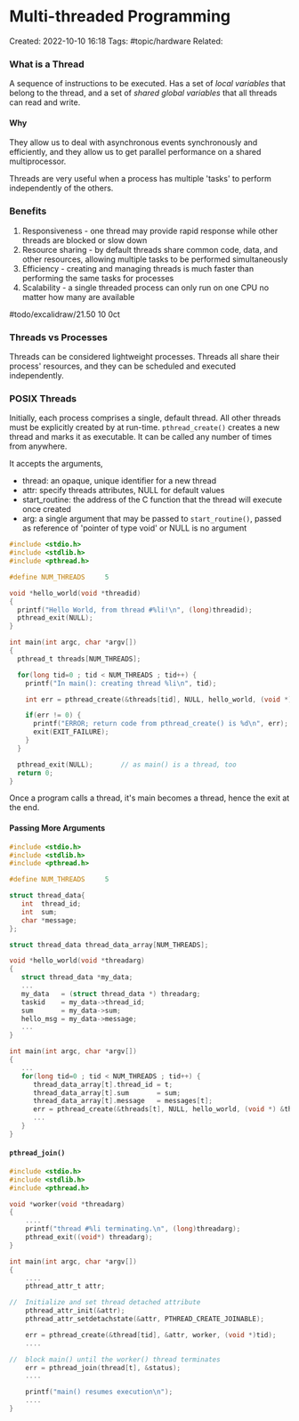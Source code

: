 # Multi-threaded Programming
Created: 2022-10-10 16:18
Tags: #topic/hardware 
Related: 

### What is a Thread
A sequence of instructions to be executed.
Has a set of *local variables* that belong to the thread, and a set of *shared global variables* that all threads can read and write.

#### Why
They allow us to deal with asynchronous events synchronously and efficiently, and they allow us to get parallel performance on a shared multiprocessor.

Threads are very useful when a process has multiple 'tasks' to perform independently of the others.

### Benefits
1. Responsiveness - one thread may provide rapid response while other threads are blocked or slow down
2. Resource sharing - by default threads share common code, data, and other resources, allowing multiple tasks to be performed simultaneously
3. Efficiency - creating and managing threads is much faster than performing the same tasks for processes
4. Scalability - a single threaded process can only run on one CPU no matter how many are available

#todo/excalidraw/21.50 10 0ct

### Threads vs Processes
Threads can be considered lightweight processes. Threads all share their process' resources, and they can be scheduled and executed independently.

### POSIX Threads
Initially, each process comprises a single, default thread. All other threads must be explicitly created by at run-time. 
`pthread_create()` creates a new thread and marks it as executable. It can be called any number of times from anywhere.

It accepts the arguments,
- thread: an opaque, unique identifier for a new thread
- attr: specify threads attributes, NULL for default values
- start_routine: the address of the C function that the thread will execute once created
- arg: a single argument that may be passed to `start_routine()`, passed as reference of 'pointer of type void' or NULL is no argument

```c
#include <stdio.h>
#include <stdlib.h>
#include <pthread.h>

#define NUM_THREADS     5

void *hello_world(void *threadid)
{
  printf("Hello World, from thread #%li!\n", (long)threadid);
  pthread_exit(NULL);
}

int main(int argc, char *argv[])
{
  pthread_t threads[NUM_THREADS];

  for(long tid=0 ; tid < NUM_THREADS ; tid++) {
    printf("In main(): creating thread %li\n", tid);

    int err = pthread_create(&threads[tid], NULL, hello_world, (void *)tid);

    if(err != 0) {
      printf("ERROR; return code from pthread_create() is %d\n", err);
      exit(EXIT_FAILURE);
    }
  }

  pthread_exit(NULL);       // as main() is a thread, too
  return 0;
}
```

Once a program calls a thread, it's main becomes a thread, hence the exit at the end.

#### Passing More Arguments
```c
#include <stdio.h>
#include <stdlib.h>
#include <pthread.h>

#define NUM_THREADS     5

struct thread_data{
   int  thread_id;
   int  sum;
   char *message;
};

struct thread_data thread_data_array[NUM_THREADS];

void *hello_world(void *threadarg)
{
   struct thread_data *my_data;
   ...
   my_data   = (struct thread_data *) threadarg;
   taskid    = my_data->thread_id;
   sum       = my_data->sum;
   hello_msg = my_data->message;
   ...
}

int main(int argc, char *argv[])
{
   ...
   for(long tid=0 ; tid < NUM_THREADS ; tid++) {
      thread_data_array[t].thread_id = t;
      thread_data_array[t].sum       = sum;
      thread_data_array[t].message   = messages[t];
      err = pthread_create(&threads[t], NULL, hello_world, (void *) &thread_data_array[t]);
      ...
   }
}
```

#### `pthread_join()`
```c
#include <stdio.h>
#include <stdlib.h>
#include <pthread.h>

void *worker(void *threadarg)
{
    ....
    printf("thread #%li terminating.\n", (long)threadarg);
    pthread_exit((void*) threadarg);
}

int main(int argc, char *argv[])
{
    ....
    pthread_attr_t attr;

//  Initialize and set thread detached attribute
    pthread_attr_init(&attr);
    pthread_attr_setdetachstate(&attr, PTHREAD_CREATE_JOINABLE);  

    err = pthread_create(&thread[tid], &attr, worker, (void *)tid);
    ....

//  block main() until the worker() thread terminates
    err = pthread_join(thread[t], &status);
    ....

    printf("main() resumes execution\n");
    ....
}
```
